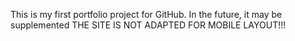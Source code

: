 This is my first portfolio project for GitHub. In the future, it may be supplemented
THE SITE IS NOT ADAPTED FOR MOBILE LAYOUT!!!
